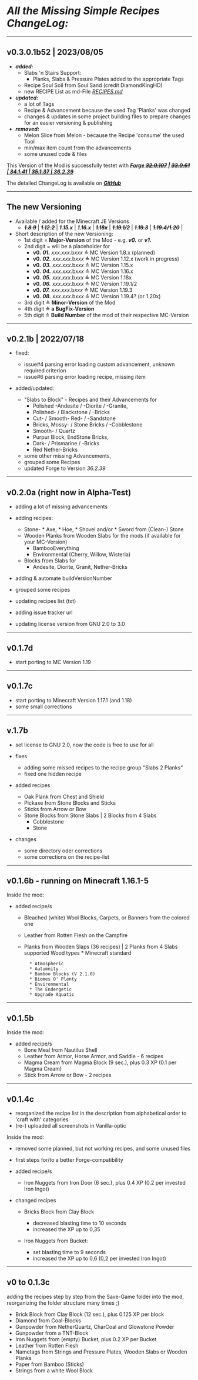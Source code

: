 # ***All the Missing Simple Recipes ChangeLog:***

--------------------------
 v0.3.0.1b52 | 2023/08/05
--------------------------
* ***added:***
  * Slabs 'n Stairs Support:
    * Planks, Slabs & Pressure Plates added to the appropriate Tags
  * Recipe Soul Soil from Soul Sand (credit DiamondKingHD)
  * new RECIPE List as md-File *[RECIPES.md](recipes.md)*
* ***updated:***
  * a lot of Tags
  * Recipe & Advancement because the used Tag 'Planks' was changed
  * changes & updates in some project building files to prepare changes
    for an easier versioning & publishing
* ***removed:***
  * Melon Slice from Melon - because the Recipe 'consume' the used Tool
  * min/max item count from the advancements  
  * some unused code & files

This Version of the Mod is successfully testet with
    *[**Forge ~~32.0.107~~ | ~~33.0.61~~ | ~~34.1.41~~ | ~~35.1.37~~ | 36.2.39**](https://files.minecraftforge.net/net/minecraftforge/forge/index_1.16.5.html)*

The detailed ChangeLog is available on *[**GitHub**](https://github.com/DancerVlt69/AllTheMissingRecipes/blob/1.16.x/CHANGELOG.md)*

____________________
 The new Versioning
--------------------
* Available / added for the Minecraft JE Versions
    - ~~***1.8.9***~~ | ~~***1.12.2***~~ | ***1.15.x*** | ***1.16.x*** | ~~***1.18x***~~ | ~~***1.19.1/2***~~ | ~~***1.19.3***~~ | ~~***1.19.4/1.20***~~ |
* Short description of the new Versioning:
	- 1st digit = **Major-Version** of the Mod - e.g. ***v0.*** or ***v1.***
	- 2nd digit = will be a placeholder for
	  - **v0.** ***01.*** *xxx*.*xxx*.b*xxx* ≙  MC Version 1.8.x (planned)
	  - **v0.** ***02.*** *xxx*.*xxx*.b*xxx* ≙  MC Version 1.12.x (work in progress)
	  - **v0.** ***03.*** *xxx*.*xxx*.b*xxx* ≙  MC Version 1.15.x
	  - **v0.** ***04.*** *xxx*.*xxx*.b*xxx* ≙  MC Version 1.16.x
	  - **v0.** ***05.*** *xxx*.*xxx*.b*xxx* ≙  MC Version 1.18x
	  - **v0.** ***06.*** *xxx*.*xxx*.b*xxx* ≙  MC Version 1.19.1/2
      - **v0.** ***07.*** *xxx*.*xxx*.b*xxx* ≙  MC Version 1.19.3
      - **v0.** ***08.*** *xxx*.*xxx*.b*xxx* ≙  MC Version 1.19.4? (or 1.20x)
	- 3rd digit ≙ **Minor-Version** of the Mod
	- 4th digit ≙ **a BugFix-Version** 
    - 5th digit ≙ **Build Number** of the mod of their respective MC-Version

----------------------
 v0.2.1b | 2022/07/18
----------------------
* fixed:
    - issue#4 parsing error loading custom advancement, unknown required criterion
    - issue#6 parsing error loading recipe, missing item

* added/updated:
  - "Slabs to Block" - Recipes and their Advancements for
    * Polished -Andesite / -Diorite / -Granite,
    * Polished- / Blackstone / -Bricks
    * Cut- / Smooth- Red- / -Sandstone
    * Bricks, Mossy- / Stone Bricks / -Cobblestone
    * Smooth- / Quartz
    * Purpur Block, EndStone Bricks,
    * Dark- / Prismarine / -Bricks
    * Red Nether-Bricks
  - some other missing Advancements,
  - grouped some Recipes
  - updated Forge to Version *36.2.39*

-----------------------------------
 v0.2.0a (right now in Alpha-Test)
-----------------------------------
* adding a lot of missing advancements
* adding recipes:
    - Stone- * Axe, * Hoe, * Shovel and/or  * Sword from (Clean-) Stone
    - Wooden Planks from Wooden Slabs for the mods (if available for your MC-Version)
       * BambooEverything
       * Environmental (Cherry, Willow, Wisteria)
    - Blocks from Slabs for
        * Andesite, Diorite, Granit, Nether-Bricks

* adding & automate buildVersionNumber
* grouped some recipes
* updating recipes list (txt)
* adding issue tracker url
* updating license version from GNU 2.0 to 3.0   

----------
 v0.1.7d
----------
* start porting to MC Version 1.19

----------
 v0.1.7c
----------
* start porting to Minecraft Version 1.17.1 (and 1.18)
* some small corrections

----------
 v.1.7b 
----------
* set license to GNU 2.0, now the code is free to use for all
* fixes
	- adding some missed recipes to the recipe group "Slabs 2 Planks"
	- fixed one hidden recipe

* added recipes
    - Oak Plank from Chest and Shield
	- Pickaxe from Stone Blocks and Sticks
	- Sticks from Arrow or Bow
	- Stone Blocks from Stone Slabs | 2 Blocks from 4 Slabs
		* Cobblestone
		* Stone

* changes
	- some directory oder corrections
	- some corrections on the recipe-list

------------------------------------------
 v0.1.6b - running on Minecraft 1.16.1-5 
------------------------------------------
Inside the mod:

* added recipe/s
	- Bleached (white) Wool Blocks, Carpets, or Banners from the colored one
	- Leather from Rotten Flesh on the Campfire
	- Planks from Wooden Slaps (36 recipes) | 2 Planks from 4 Slabs
	    supported Wood types
		    * Minecraft standard
			
			* Atmospheric
			* Autumnity
			* Bamboo Blocks (V 2.1.0)
			* Biomes O' Plenty
			* Environmental
			* The Endergetic
			* Upgrade Aquatic

----------
 v0.1.5b
----------
Inside the mod:

* added recipe/s
	- Bone Meal from Nautilus Shell
	- Leather from Armor, Horse Armor, and Saddle - 6 recipes
	- Magma Cream from Magma Block (9 sec.), plus 0.3 XP (0.1 per Magma Cream)
	- Stick from Arrow or Bow - 2 recipes

----------
 v0.1.4c
----------
* reorganized the recipe list in the description from alphabetical order to 'craft with' categories
* (re-) uploaded all screenshots in Vanilla-optic

Inside the mod:

* removed some planned, but not working recipes, and some unused files
* first steps for/to a better Forge-compatibility

* added recipe/s
	- Iron Nuggets from Iron Door (6 sec.), plus 0.4 XP (0.2 per invested Iron Ingot)

* changed recipes
	- Bricks Block  from Clay Block
		* decreased blasting time to 10 seconds
		* increased the XP up to 0,35

	- Iron Nuggets from Bucket:
		- set blasting time to 9 seconds
		- increased the XP up to 0,6 (0,2 per invested Iron Ingot)

---------------
 v0 to 0.1.3c
---------------
adding the recipes step by step from the Save-Game folder into the mod, reorganizing the folder structure many times ;)

* Brick Block from Clay Block (12 sec.), plus 0.125 XP per block
* Diamond from Coal-Blocks
* Gunpowder from NetherQuartz, CharCoal and Glowstone Powder
* Gunpowder from a TNT-Block
* Iron Nuggets from (empty) Bucket, plus 0.2 XP per Bucket
* Leather from Rotten Flesh
* Nametags from Strings and Pressure Plates, Wooden Slabs or Wooden Planks
* Paper from Bamboo (Sticks)
* Strings from a white Wool Block
